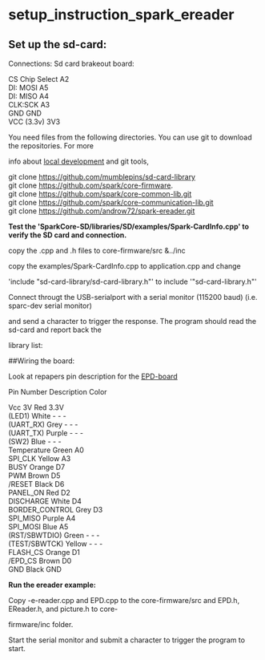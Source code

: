 # setup_instruction_spark_ereader

## Set up the sd-card:

Connections:
Sd card brakeout board:

CS Chip Select A2  
DI: MOSI A5  
DI: MISO A4  
CLK:SCK A3  
GND GND  
VCC (3.3v) 3V3  
  


You need files from the following directories. You can use git to download the repositories. For more 

info about [local development](http://community.spark.io/t/local-development-and-gdb-debugging-with-netbeans-a-step-by-step-guide/7829) and git tools, 

git clone https://github.com/mumblepins/sd-card-library  
git clone https://github.com/spark/core-firmware.  
git clone https://github.com/spark/core-common-lib.git  
git clone https://github.com/spark/core-communication-lib.git  
git clone https://github.com/androw72/spark-ereader.git  



__Test the 'SparkCore-SD/libraries/SD/examples/Spark-CardInfo.cpp' to verify the SD card and connection.__

copy the .cpp and .h files to core-firmware/src &../inc

copy the examples/Spark-CardInfo.cpp to application.cpp and change 

'include "sd-card-library/sd-card-library.h"' to include '"sd-card-library.h"'  

Connect througt the USB-serialport with a serial monitor (115200 baud) (i.e. sparc-dev serial monitor) 

and send a character to trigger the response. The program should read the sd-card and report back the 

library list:


##Wiring the board:

Look at repapers pin description for the [EPD-board](http://repaper.org/doc/extension_board.html)

Pin Number Description Color

Vcc 3V Red 3.3V  
(LED1) White - - -  
(UART_RX) Grey - - -  
(UART_TX) Purple - - -  
(SW2) Blue - - -  
Temperature Green A0  
SPI_CLK Yellow A3  
BUSY Orange D7  
PWM Brown D5  
/RESET Black D6  
PANEL_ON Red D2  
DISCHARGE White D4  
BORDER_CONTROL Grey D3  
SPI_MISO Purple A4  
SPI_MOSI Blue A5  
(RST/SBWTDIO) Green - - -  
(TEST/SBWTCK) Yellow - - -  
FLASH_CS Orange D1  
/EPD_CS Brown D0  
GND Black GND  



__Run the ereader example:__

Copy -e-reader.cpp and EPD.cpp to the core-firmware/src and EPD.h, EReader.h, and picture.h to core-

firmware/inc folder.


Start the serial monitor  and submit a character to trigger the program to start. 






